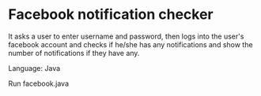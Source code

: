 # Facebook notification checker

It asks a user to enter username and password, then logs into the user's facebook account and checks if he/she has any notifications and show the number of notifications if they have any.

Language: Java

Run facebook.java
